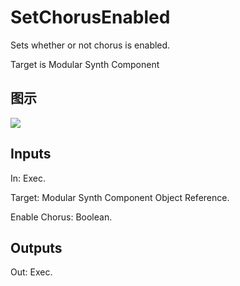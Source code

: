 # SetChorusEnabled

Sets whether or not chorus is enabled.

Target is Modular Synth Component

## 图示

![]($-20221218-21070411.png)

## Inputs

In: Exec.

Target: Modular Synth Component Object Reference.

Enable Chorus: Boolean.  

## Outputs

Out: Exec.

